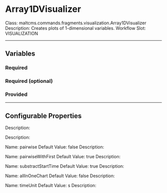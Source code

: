 <h1>Array1DVisualizer</h1>
Class: maltcms.commands.fragments.visualization.Array1DVisualizer
Description: Creates plots of 1-dimensional variables.
Workflow Slot: VISUALIZATION

---

<h2>Variables</h2>
<h3>Required</h3>

<h3>Required (optional)</h3>

<h3>Provided</h3>


---

<h2>Configurable Properties</h2>

Description: 


Description: 

Name: pairwise
Default Value: false
Description: 

Name: pairwiseWithFirst
Default Value: true
Description: 

Name: substractStartTime
Default Value: true
Description: 

Name: allInOneChart
Default Value: false
Description: 

Name: timeUnit
Default Value: s
Description: 


